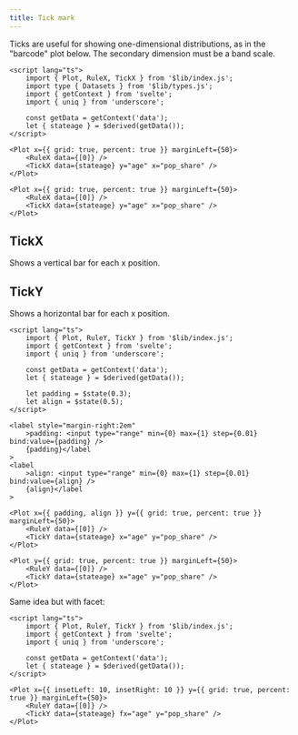 ```yaml
---
title: Tick mark
---
```


Ticks are useful for showing one-dimensional distributions, as in the "barcode" plot below. The secondary dimension must be a band scale.

```svelte live
<script lang="ts">
    import { Plot, RuleX, TickX } from '$lib/index.js';
    import type { Datasets } from '$lib/types.js';
    import { getContext } from 'svelte';
    import { uniq } from 'underscore';

    const getData = getContext('data');
    let { stateage } = $derived(getData());
</script>

<Plot x={{ grid: true, percent: true }} marginLeft={50}>
    <RuleX data={[0]} />
    <TickX data={stateage} y="age" x="pop_share" />
</Plot>
```

```svelte
<Plot x={{ grid: true, percent: true }} marginLeft={50}>
    <RuleX data={[0]} />
    <TickX data={stateage} y="age" x="pop_share" />
</Plot>
```

## TickX

Shows a vertical bar for each x position.

## TickY

Shows a horizontal bar for each x position.

```svelte live
<script lang="ts">
    import { Plot, RuleY, TickY } from '$lib/index.js';
    import { getContext } from 'svelte';
    import { uniq } from 'underscore';

    const getData = getContext('data');
    let { stateage } = $derived(getData());

    let padding = $state(0.3);
    let align = $state(0.5);
</script>

<label style="margin-right:2em"
    >padding: <input type="range" min={0} max={1} step={0.01} bind:value={padding} />
    {padding}</label
>
<label
    >align: <input type="range" min={0} max={1} step={0.01} bind:value={align} />
    {align}</label
>

<Plot x={{ padding, align }} y={{ grid: true, percent: true }} marginLeft={50}>
    <RuleY data={[0]} />
    <TickY data={stateage} x="age" y="pop_share" />
</Plot>
```

```svelte
<Plot y={{ grid: true, percent: true }} marginLeft={50}>
    <RuleY data={[0]} />
    <TickY data={stateage} x="age" y="pop_share" />
</Plot>
```

Same idea but with facet:

```svelte live
<script lang="ts">
    import { Plot, RuleY, TickY } from '$lib/index.js';
    import { getContext } from 'svelte';
    import { uniq } from 'underscore';

    const getData = getContext('data');
    let { stateage } = $derived(getData());
</script>

<Plot x={{ insetLeft: 10, insetRight: 10 }} y={{ grid: true, percent: true }} marginLeft={50}>
    <RuleY data={[0]} />
    <TickY data={stateage} fx="age" y="pop_share" />
</Plot>
```
